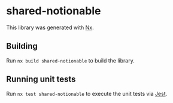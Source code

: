 # shared-notionable

This library was generated with [Nx](https://nx.dev).

## Building

Run `nx build shared-notionable` to build the library.

## Running unit tests

Run `nx test shared-notionable` to execute the unit tests via [Jest](https://jestjs.io).
